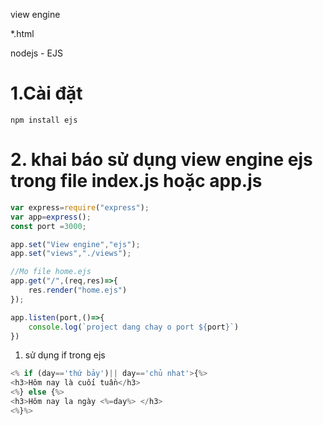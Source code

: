 view engine

*.html

nodejs - EJS

<html>

</html>

# 1.Cài đặt
```nodejs
npm install ejs
```
# 2. khai báo sử dụng view engine ejs trong file index.js hoặc app.js

```javaScript
var express=require("express");
var app=express();
const port =3000;

app.set("View engine","ejs");
app.set("views","./views");

//Mo file home.ejs
app.get("/",(req,res)=>{
    res.render("home.ejs")
});

app.listen(port,()=>{
    console.log(`project dang chay o port ${port}`)
})
```
1. sử dụng if trong ejs
```javascript
<% if (day=='thứ bảy')|| day=='chủ nhat'>{%>
<h3>Hôm nay là cuối tuần</h3>
<%} else {%>
<h3>Hôm nay la ngày <%=day%> </h3>
<%}%>
```


